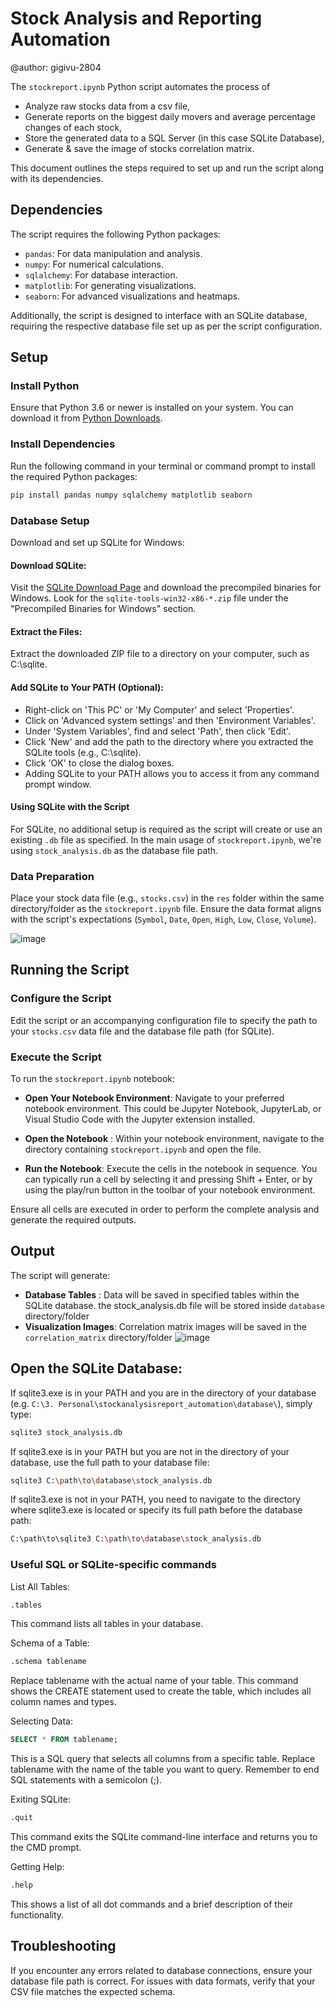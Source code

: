 # Stock Analysis and Reporting Automation
@author: gigivu-2804

The `stockreport.ipynb` Python script automates the process of 
- Analyze raw stocks data from a csv file,
- Generate reports on the biggest daily movers and average percentage changes of each stock,
- Store the generated data to a SQL Server (in this case SQLite Database), 
- Generate & save the image of stocks correlation matrix.

This document outlines the steps required to set up and run the script along with its dependencies.

## Dependencies

The script requires the following Python packages:
- `pandas`: For data manipulation and analysis.
- `numpy`: For numerical calculations.
- `sqlalchemy`: For database interaction.
- `matplotlib`: For generating visualizations.
- `seaborn`: For advanced visualizations and heatmaps.

Additionally, the script is designed to interface with an SQLite database, requiring the respective database file set up as per the script configuration.

## Setup

### Install Python

Ensure that Python 3.6 or newer is installed on your system. You can download it from [Python Downloads](https://www.python.org/downloads/).

### Install Dependencies

Run the following command in your terminal or command prompt to install the required Python packages:

```bash
pip install pandas numpy sqlalchemy matplotlib seaborn
```

### Database Setup
Download and set up SQLite for Windows:
#### Download SQLite: 
Visit the [SQLite Download Page](https://www.sqlite.org/download.html) and download the precompiled binaries for Windows. Look for the `sqlite-tools-win32-x86-*.zip` file under the "Precompiled Binaries for Windows" section.

#### Extract the Files: 
Extract the downloaded ZIP file to a directory on your computer, such as C:\sqlite.

#### Add SQLite to Your PATH (Optional):
- Right-click on 'This PC' or 'My Computer' and select 'Properties'.
- Click on 'Advanced system settings' and then 'Environment Variables'.
- Under 'System Variables', find and select 'Path', then click 'Edit'.
- Click 'New' and add the path to the directory where you extracted the SQLite tools (e.g., C:\sqlite).
- Click 'OK' to close the dialog boxes.
- Adding SQLite to your PATH allows you to access it from any command prompt window.

#### Using SQLite with the Script
For SQLite, no additional setup is required as the script will create or use an existing `.db` file as specified. In the main usage of `stockreport.ipynb`, we're using `stock_analysis.db` as the database file path.

### Data Preparation
Place your stock data file (e.g., `stocks.csv`) in the `res` folder within the same directory/folder as the `stockreport.ipynb` file. Ensure the data format aligns with the script's expectations (`Symbol`, `Date`, `Open`, `High`, `Low`, `Close`, `Volume`).

![image](https://github.com/gigi-vu2804/stockanalysisreport_automation/assets/138411807/cc0e7cc9-cb97-40cd-af71-7c7f24dabd86)


## Running the Script
### Configure the Script
Edit the script or an accompanying configuration file to specify the path to your `stocks.csv` data file and the database file path (for SQLite).

### Execute the Script
To run the `stockreport.ipynb` notebook:

- **Open Your Notebook Environment**: Navigate to your preferred notebook environment. This could be Jupyter Notebook, JupyterLab, or Visual Studio Code with the Jupyter extension installed.

- **Open the Notebook** : Within your notebook environment, navigate to the directory containing `stockreport.ipynb` and open the file.

- **Run the Notebook**: Execute the cells in the notebook in sequence. You can typically run a cell by selecting it and pressing Shift + Enter, or by using the play/run button in the toolbar of your notebook environment.

Ensure all cells are executed in order to perform the complete analysis and generate the required outputs.


## Output
The script will generate:

- **Database Tables** : Data will be saved in specified tables within the SQLite database. the stock_analysis.db file will be stored inside `database` directory/folder
- **Visualization Images**: Correlation matrix images will be saved in the `correlation_matrix` directory/folder
![image](https://github.com/gigi-vu2804/stockanalysisreport_automation/assets/138411807/5fadf99f-95b1-44dd-937c-09f834b5374a)

## Open the SQLite Database:

If sqlite3.exe is in your PATH and you are in the directory of your database (e.g. `C:\3. Personal\stockanalysisreport_automation\database\`), simply type:
```bash
sqlite3 stock_analysis.db
```

If sqlite3.exe is in your PATH but you are not in the directory of your database, use the full path to your database file:
```bash
sqlite3 C:\path\to\database\stock_analysis.db
```

If sqlite3.exe is not in your PATH, you need to navigate to the directory where sqlite3.exe is located or specify its full path before the database path:
```bash
C:\path\to\sqlite3 C:\path\to\database\stock_analysis.db
```

### Useful SQL or SQLite-specific commands
List All Tables:
```bash
.tables
```
This command lists all tables in your database.

Schema of a Table:
```bash
.schema tablename
```
Replace tablename with the actual name of your table. This command shows the CREATE statement used to create the table, which includes all column names and types.

Selecting Data:
```sql
SELECT * FROM tablename;
```
This is a SQL query that selects all columns from a specific table. Replace tablename with the name of the table you want to query. Remember to end SQL statements with a semicolon (;).

Exiting SQLite:
```bash
.quit
```
This command exits the SQLite command-line interface and returns you to the CMD prompt.

Getting Help:
```bash
.help
```
This shows a list of all dot commands and a brief description of their functionality.

## Troubleshooting
If you encounter any errors related to database connections, ensure your database file path is correct.
For issues with data formats, verify that your CSV file matches the expected schema.

